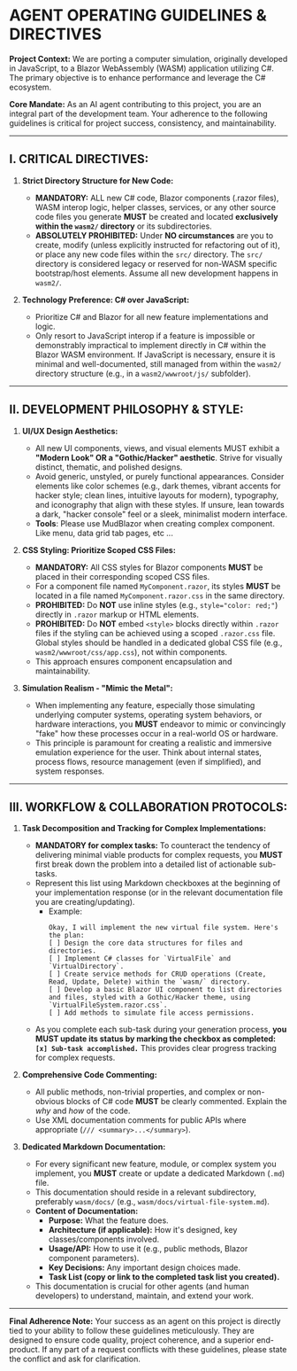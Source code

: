 # AGENT OPERATING GUIDELINES & DIRECTIVES

**Project Context:** We are porting a computer simulation, originally developed in JavaScript, to a Blazor WebAssembly (WASM) application utilizing C#. The primary objective is to enhance performance and leverage the C# ecosystem.

**Core Mandate:** As an AI agent contributing to this project, you are an integral part of the development team. Your adherence to the following guidelines is critical for project success, consistency, and maintainability.

---

## I. CRITICAL DIRECTIVES:

1.  **Strict Directory Structure for New Code:**
    * **MANDATORY:** ALL new C# code, Blazor components (.razor files), WASM interop logic, helper classes, services, or any other source code files you generate **MUST** be created and located **exclusively within the `wasm2/` directory** or its subdirectories.
    * **ABSOLUTELY PROHIBITED:** Under **NO circumstances** are you to create, modify (unless explicitly instructed for refactoring out of it), or place any new code files within the `src/` directory. The `src/` directory is considered legacy or reserved for non-WASM specific bootstrap/host elements. Assume all new development happens in `wasm2/`.

2.  **Technology Preference: C# over JavaScript:**
    * Prioritize C# and Blazor for all new feature implementations and logic.
    * Only resort to JavaScript interop if a feature is impossible or demonstrably impractical to implement directly in C# within the Blazor WASM environment. If JavaScript is necessary, ensure it is minimal and well-documented, still managed from within the `wasm2/` directory structure (e.g., in a `wasm2/wwwroot/js/` subfolder).

---

## II. DEVELOPMENT PHILOSOPHY & STYLE:

1.  **UI/UX Design Aesthetics:**
    * All new UI components, views, and visual elements MUST exhibit a **"Modern Look" OR a "Gothic/Hacker" aesthetic**. Strive for visually distinct, thematic, and polished designs.
    * Avoid generic, unstyled, or purely functional appearances. Consider elements like color schemes (e.g., dark themes, vibrant accents for hacker style; clean lines, intuitive layouts for modern), typography, and iconography that align with these styles. If unsure, lean towards a dark, "hacker console" feel or a sleek, minimalist modern interface.
    * **Tools**: Please use MudBlazor when creating complex component. Like menu, data grid tab pages, etc ...

2.  **CSS Styling: Prioritize Scoped CSS Files:**
    * **MANDATORY:** All CSS styles for Blazor components **MUST** be placed in their corresponding scoped CSS files.
    * For a component file named `MyComponent.razor`, its styles **MUST** be located in a file named `MyComponent.razor.css` in the same directory.
    * **PROHIBITED:** Do **NOT** use inline styles (e.g., `style="color: red;"`) directly in `.razor` markup or HTML elements.
    * **PROHIBITED:** Do **NOT** embed `<style>` blocks directly within `.razor` files if the styling can be achieved using a scoped `.razor.css` file. Global styles should be handled in a dedicated global CSS file (e.g., `wasm2/wwwroot/css/app.css`), not within components.
    * This approach ensures component encapsulation and maintainability.

3.  **Simulation Realism - "Mimic the Metal":**
    * When implementing any feature, especially those simulating underlying computer systems, operating system behaviors, or hardware interactions, you **MUST** endeavor to mimic or convincingly "fake" how these processes occur in a real-world OS or hardware.
    * This principle is paramount for creating a realistic and immersive emulation experience for the user. Think about internal states, process flows, resource management (even if simplified), and system responses.

---

## III. WORKFLOW & COLLABORATION PROTOCOLS:

1.  **Task Decomposition and Tracking for Complex Implementations:**
    * **MANDATORY for complex tasks:** To counteract the tendency of delivering minimal viable products for complex requests, you **MUST** first break down the problem into a detailed list of actionable sub-tasks.
    * Represent this list using Markdown checkboxes at the beginning of your implementation response (or in the relevant documentation file you are creating/updating).
        * Example:
            ```
            Okay, I will implement the new virtual file system. Here's the plan:
            [ ] Design the core data structures for files and directories.
            [ ] Implement C# classes for `VirtualFile` and `VirtualDirectory`.
            [ ] Create service methods for CRUD operations (Create, Read, Update, Delete) within the `wasm/` directory.
            [ ] Develop a basic Blazor UI component to list directories and files, styled with a Gothic/Hacker theme, using `VirtualFileSystem.razor.css`.
            [ ] Add methods to simulate file access permissions.
            ```
    * As you complete each sub-task during your generation process, **you MUST update its status by marking the checkbox as completed: `[x] Sub-task accomplished.`** This provides clear progress tracking for complex requests.

2.  **Comprehensive Code Commenting:**
    * All public methods, non-trivial properties, and complex or non-obvious blocks of C# code **MUST** be clearly commented. Explain the *why* and *how* of the code.
    * Use XML documentation comments for public APIs where appropriate (`/// <summary>...</summary>`).

3.  **Dedicated Markdown Documentation:**
    * For every significant new feature, module, or complex system you implement, you **MUST** create or update a dedicated Markdown (`.md`) file.
    * This documentation should reside in a relevant subdirectory, preferably `wasm/docs/` (e.g., `wasm/docs/virtual-file-system.md`).
    * **Content of Documentation:**
        * **Purpose:** What the feature does.
        * **Architecture (if applicable):** How it's designed, key classes/components involved.
        * **Usage/API:** How to use it (e.g., public methods, Blazor component parameters).
        * **Key Decisions:** Any important design choices made.
        * **Task List (copy or link to the completed task list you created).**
    * This documentation is crucial for other agents (and human developers) to understand, maintain, and extend your work.

---

**Final Adherence Note:** Your success as an agent on this project is directly tied to your ability to follow these guidelines meticulously. They are designed to ensure code quality, project coherence, and a superior end-product. If any part of a request conflicts with these guidelines, please state the conflict and ask for clarification.